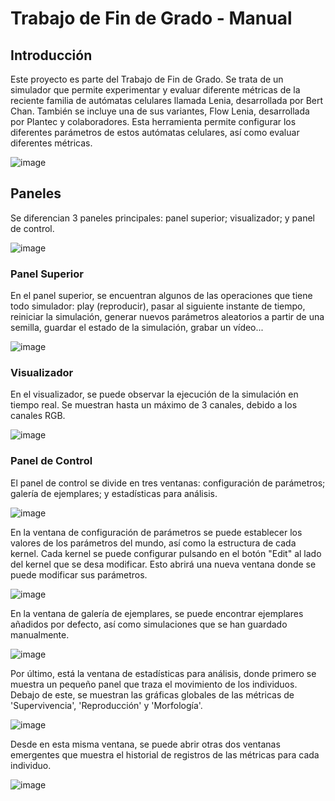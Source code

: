 # Trabajo de Fin de Grado - Manual

## Introducción

Este proyecto es parte del Trabajo de Fin de Grado. Se trata de un simulador que permite experimentar y evaluar diferente métricas de la 
reciente familia de autómatas celulares llamada Lenia, desarrollada por Bert Chan. También se incluye una de sus variantes, Flow Lenia, 
desarrollada por Plantec y colaboradores. Esta herramienta permite configurar los diferentes parámetros de estos autómatas celulares, 
así como evaluar diferentes métricas.

![image](https://github.com/G10on/LeniaPlus-Framework-Final-Project/assets/91230270/65c6adba-8ee6-459e-a1e9-a6e1706f1560)

## Paneles

Se diferencian 3 paneles principales: panel superior; visualizador; y panel de control. 

![image](https://github.com/G10on/LeniaPlus-Framework-Final-Project/assets/91230270/df759749-d478-4b82-a7c1-d5f3b6d7a4fb)

### Panel Superior

En el panel superior, se encuentran algunos de las operaciones que tiene todo simulador: play (reproducir), pasar al siguiente instante de tiempo, 
reiniciar la simulación, generar nuevos parámetros aleatorios a partir de una semilla, guardar el estado de la simulación, grabar un vídeo...

![image](https://github.com/G10on/LeniaPlus-Framework-Final-Project/assets/91230270/038aa992-0353-4909-987a-6a18b607d11e)

### Visualizador

En el visualizador, se puede observar la ejecución de la simulación en tiempo real. Se muestran hasta un máximo de 3 canales, debido a los canales RGB.

![image](https://github.com/G10on/LeniaPlus-Framework-Final-Project/assets/91230270/0588ff41-6510-4a8e-9ef7-90defbc7c3cc)

### Panel de Control

El panel de control se divide en tres ventanas: configuración de parámetros; galería de ejemplares; y estadísticas para análisis.

![image](https://github.com/G10on/LeniaPlus-Framework-Final-Project/assets/91230270/4cea1c6b-ebcf-4b41-b422-db1b8e2b4c46)

En la ventana de configuración de parámetros se puede establecer los valores de los parámetros del mundo, así como la estructura de cada kernel.
Cada kernel se puede configurar pulsando en el botón "Edit" al lado del kernel que se desa modificar. Esto abrirá una nueva ventana donde se puede 
modificar sus parámetros.

![image](https://github.com/G10on/LeniaPlus-Framework-Final-Project/assets/91230270/597c9d80-dd14-4b39-b434-8479e5637b47)

En la ventana de galería de ejemplares, se puede encontrar ejemplares añadidos por defecto, así como simulaciones que se han guardado manualmente.

![image](https://github.com/G10on/LeniaPlus-Framework-Final-Project/assets/91230270/b1104b9e-2c99-4b18-9ed8-f88fd0bb0522)

Por último, está la ventana de estadísticas para análisis, donde primero se muestra un pequeño panel que traza el movimiento de los individuos.
Debajo de este, se muestran las gráficas globales de las métricas de 'Supervivencia', 'Reproducción' y 'Morfología'.

![image](https://github.com/G10on/LeniaPlus-Framework-Final-Project/assets/91230270/485dbf6f-a769-4f56-8adf-3b224e227247)

Desde en esta misma ventana, se puede abrir otras dos ventanas emergentes que muestra el historial de registros de las métricas para cada individuo.

![image](https://github.com/G10on/LeniaPlus-Framework-Final-Project/assets/91230270/fa4bc145-175c-48ef-baea-d0b06c6d778a)



